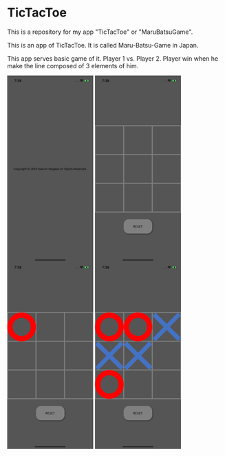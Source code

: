 # TicTacToe
This is a repository for my app "TicTacToe" or "MaruBatsuGame".

This is an app of TicTacToe.
It is called Maru-Batsu-Game in Japan.

This app serves basic game of it.
Player 1 vs. Player 2.
Player win when he make the line composed of 3 elements of him.

<img src="src/TicTacToe1.png" width="200" align="center" />
<img src="src/TicTacToe2.png" width="200" align="center" />
<img src="src/TicTacToe3.png" width="200" align="center" />
<img src="src/TicTacToe4.png" width="200" align="center" />
